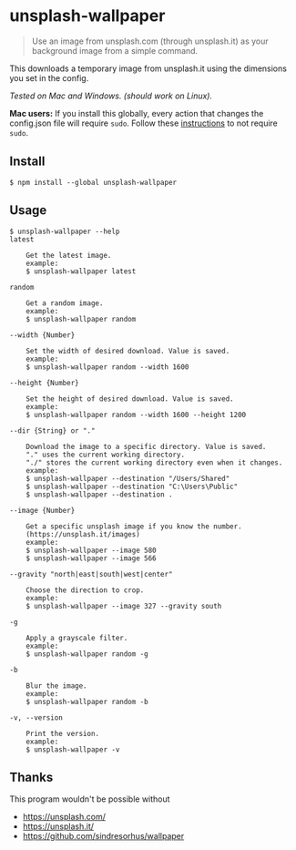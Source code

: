unsplash-wallpaper
==================

> Use an image from unsplash.com (through unsplash.it) as your background image from a simple command.

This downloads a temporary image from unsplash.it using the dimensions you set in the config.

*Tested on Mac and Windows. (should work on Linux).*

**Mac users:** If you install this globally, every action that changes the config.json file will require `sudo`. Follow these [instructions](https://github.com/sindresorhus/guides/blob/master/npm-global-without-sudo.md) to not require `sudo`.

Install
-------

```
$ npm install --global unsplash-wallpaper
```

Usage
-----

```
$ unsplash-wallpaper --help
latest

    Get the latest image.
    example:
    $ unsplash-wallpaper latest

random

    Get a random image.
    example:
    $ unsplash-wallpaper random

--width {Number}

    Set the width of desired download. Value is saved.
    example:
    $ unsplash-wallpaper random --width 1600

--height {Number}

    Set the height of desired download. Value is saved.
    example:
    $ unsplash-wallpaper random --width 1600 --height 1200

--dir {String} or "."

    Download the image to a specific directory. Value is saved.
    "." uses the current working directory.
    "./" stores the current working directory even when it changes.
    example:
    $ unsplash-wallpaper --destination "/Users/Shared"
    $ unsplash-wallpaper --destination "C:\Users\Public"
    $ unsplash-wallpaper --destination .

--image {Number}

    Get a specific unsplash image if you know the number.
    (https://unsplash.it/images)
    example:
    $ unsplash-wallpaper --image 580
    $ unsplash-wallpaper --image 566

--gravity "north|east|south|west|center"

    Choose the direction to crop.
    example:
    $ unsplash-wallpaper --image 327 --gravity south

-g

    Apply a grayscale filter.
    example:
    $ unsplash-wallpaper random -g

-b

    Blur the image.
    example:
    $ unsplash-wallpaper random -b

-v, --version

    Print the version.
    example:
    $ unsplash-wallpaper -v

```

Thanks
------

This program wouldn't be possible without

* https://unsplash.com/
* https://unsplash.it/
* https://github.com/sindresorhus/wallpaper

